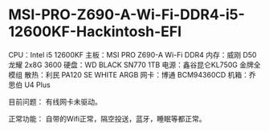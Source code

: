 # MSI-PRO-Z690-A-Wi-Fi-DDR4-i5-12600KF-Hackintosh-EFI

CPU：Intel i5 12600KF
主板：MSI PRO Z690-A Wi-Fi DDR4
内存：威刚 D50 龙耀 2x8G 3600
硬盘：WD BLACK SN770 1TB
电源：鑫谷昆仑KL750G 金牌全模组
散热：利民 PA120 SE WHITE ARGB
网卡：博通 BCM94360CD
机箱：乔思伯 U4 Plus

目前问题：
有线网卡未驱动。

正常功能：
自带的Wifi正常，隔空投送，蓝牙，睡眠等都正常。
